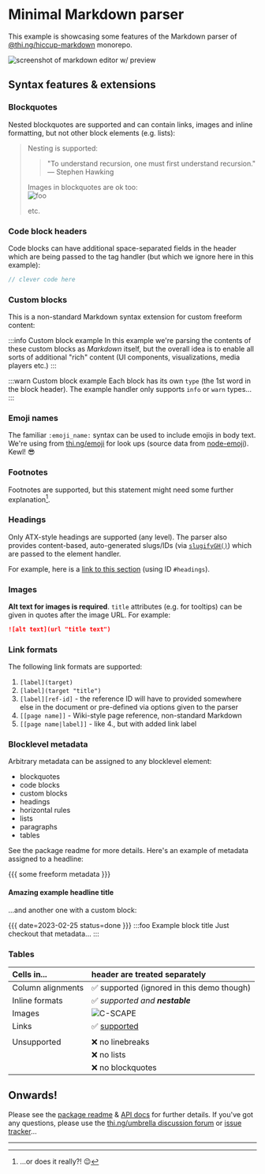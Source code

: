 # Minimal Markdown parser

This example is showcasing some features of the Markdown parser of
[@thi.ng/hiccup-markdown][pkghome] monorepo.

![screenshot of markdown editor w/ preview](https://raw.githubusercontent.com/thi-ng/umbrella/develop/assets/examples/markdown-parser.jpg "image title")

## Syntax features & extensions

### Blockquotes

Nested blockquotes are supported and can contain links, images and inline
formatting, but not other block elements (e.g. lists):

> Nesting is supported:
>> "To understand recursion, one must first understand recursion."
>> — Stephen Hawking
>
> Images in blockquotes are ok too:\
> ![foo](https://raw.githubusercontent.com/thi-ng/umbrella/develop/assets/grid-iterators/zcurve2d-small.gif)
>
> etc.

### Code block headers

Code blocks can have additional space-separated fields in the header which are
being passed to the tag handler (but which we ignore here in this example):

```ts tangle:yes export:no
// clever code here
```

### Custom blocks

This is a non-standard Markdown syntax extension for custom freeform content:

:::info Custom block example
In this example we're parsing the contents of these custom blocks
as _Markdown_ itself, but the overall idea is to enable all sorts
of additional "rich" content (UI components, visualizations, media
players etc.)
:::

:::warn Custom block example
Each block has its own `type` (the 1st word in the block header).
The example handler only supports `info` or `warn` types...
:::

### Emoji names

The familiar `:emoji_name:` syntax can be used to include emojis in body text.
We're using from [thi.ng/emoji](https://thi.ng/emoji) for look ups (source data
from [node-emoji](https://raw.githubusercontent.com/omnidan/node-emoji/master/lib/emoji.json)).
Kewl! :sunglasses:

### Footnotes

Footnotes are supported, but this statement might need some further
explanation[^1].

### Headings

Only ATX-style headings are supported (any level). The parser also provides
content-based, auto-generated slugs/IDs (via
[`slugifyGH()`](https://docs.thi.ng/umbrella/strings/functions/slugifyGH.html "function docs"))
which are passed to the element handler.

For example, here is a [link to this section](#headings) (using ID `#headings`).

### Images

**Alt text for images is required**. `title` attributes (e.g. for tooltips) can
be given in quotes after the image URL. For example:

```markdown
![alt text](url "title text")
```

### Link formats

The following link formats are supported:

1. `[label](target)`
2. `[label](target "title")`
3. `[label][ref-id]` - the reference ID will have to provided somewhere else in
   the document or pre-defined via options given to the parser
4. `[[page name]]` - Wiki-style page reference, non-standard Markdown
5. `[[page name|label]]` - like 4., but with added link label

### Blocklevel metadata

Arbitrary metadata can be assigned to any blocklevel element:

- blockquotes
- code blocks
- custom blocks
- headings
- horizontal rules
- lists
- paragraphs
- tables

See the package readme for more details. Here's an example of metadata assigned
to a headline:

{{{ some freeform metadata }}}
#### Amazing example headline title

...and another one with a custom block:

{{{
date=2023-02-25
status=done
}}}
:::foo Example block title
Just checkout that metadata...
:::

### Tables

| Cells in...       | header are treated separately                                                                  |
|:------------------|:-----------------------------------------------------------------------------------------------|
| Column alignments | :white_check_mark: supported (ignored in this demo though)                                     |
| Inline formats    | :white_check_mark: _supported and **nestable**_                                                |
| Images            | ![C-SCAPE](https://raw.githubusercontent.com/thi-ng/umbrella/develop/assets/cellular/hero.png) |
| Links             | :white_check_mark: [supported](#links)                                                         |
|                   |                                                                                                |
| Unsupported       | :x: no linebreaks                                                                              |
|                   | :x: no lists                                                                                   |
|                   | :x: no blockquotes                                                                             |

## Onwards!

Please see the [package
readme](https://github.com/thi-ng/umbrella/blob/develop/packages/hiccup-markdown/README.md)
& [API docs](https://docs.thi.ng/umbrella/hiccup-markdown/) for further details.
If you've got any questions, please use the [thi.ng/umbrella discussion
forum](https://github.com/thi-ng/umbrella/discussions) or [issue
tracker](https://github.com/thi-ng/umbrella/issues)...

---

[pkghome]: https://thi.ng/hiccup-markdown "package homepage"

[^1]: ...or does it really?! :wink:
